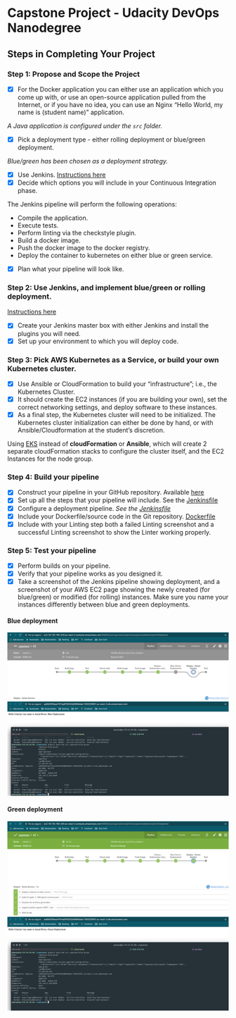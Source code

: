 # Capstone Project - Udacity DevOps Nanodegree 

## Steps in Completing Your Project
### Step 1: Propose and Scope the Project
- [x] For the Docker application you can either use an application which you come up with, or use an open-source application pulled from the Internet, or if you have no idea, you can use an Nginx “Hello World, my name is (student name)” application. 

*A Java application is configured under the `src` folder.*
- [x] Pick a deployment type - either rolling deployment or blue/green deployment.

*Blue/green has been chosen as a deployment strategy.*
- [x] Use Jenkins. [Instructions here](cloudformation/create-jenkins.md)
- [x] Decide which options you will include in your Continuous Integration phase.

The Jenkins pipeline will perform the following operations:
* Compile the application.
* Execute tests.
* Perform linting via the checkstyle plugin.
* Build a docker image.
* Push the docker image to the docker registry.
* Deploy the container to kubernetes on either blue or green service. 
- [x] Plan what your pipeline will look like.

### Step 2: Use Jenkins, and implement blue/green or rolling deployment. 

[Instructions here](cloudformation/create-jenkins.md)
- [x] Create your Jenkins master box with either Jenkins and install the plugins you will need.
- [x] Set up your environment to which you will deploy code.

### Step 3: Pick AWS Kubernetes as a Service, or build your own Kubernetes cluster.
- [x] Use Ansible or CloudFormation to build your “infrastructure”; i.e., the Kubernetes Cluster.
- [x] It should create the EC2 instances (if you are building your own), set the correct networking settings, and deploy software to these instances.
- [x] As a final step, the Kubernetes cluster will need to be initialized. The Kubernetes cluster initialization can either be done by hand, or with Ansible/Cloudformation at the student’s discretion.

Using [EKS](https://eu-west-2.console.aws.amazon.com/eks/home?region=eu-west-2#/home) instead of **cloudFormation** or **Ansible**, which will create 2 separate cloudFormation stacks to configure the cluster itself, and the EC2 Instances for the node group.

### Step 4: Build your pipeline
- [x] Construct your pipeline in your GitHub repository. Available [here](https://github.com/anyulled/capstone)
- [x] Set up all the steps that your pipeline will include. See the [Jenkinsfile](Jenkinsfile)
- [x] Configure a deployment pipeline. *See the [Jenkinsfile](Jenkinsfile)*
- [x] Include your Dockerfile/source code in the Git repository. [Dockerfile](Dockerfile)
- [x] Include with your Linting step both a failed Linting screenshot and a successful Linting screenshot to show the Linter working properly.

### Step 5: Test your pipeline
- [x] Perform builds on your pipeline.
- [x] Verify that your pipeline works as you designed it.
- [x] Take a screenshot of the Jenkins pipeline showing deployment, and a screenshot of your AWS EC2 page showing the newly created (for blue/green) or modified (for rolling) instances. Make sure you name your instances differently between blue and green deployments.

#### Blue deployment
![jenkins-pipeline-deployment](screenshots/pipeline-blue-deployment.png)
![blue deployment](screenshots/blue-deployment.png)

#### Green deployment
![jenkins-pipeline-deployment](screenshots/pipeline-green-deployment.png)
![green deployment](screenshots/green-deployment.png)

